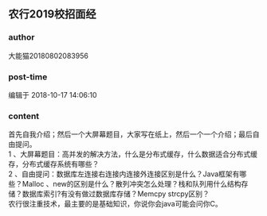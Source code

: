 ## 农行2019校招面经
### author 
大能猫20180802083956
### post-time 

编辑于  2018-10-17 14:06:10
### content 
<div class="post-topic-des nc-post-content">
 <div>
  <span>
   首先自我介绍；然后一个大屏幕题目，大家写在纸上，然后一个一个介绍；最后自由提问。
  </span>
 </div>
 <div>
  <span>
   1
  </span>
  、大屏幕题目：高并发的解决方法，什么是分布式缓存，什么数据适合分布式缓存，分布式缓存系统有哪些？
 </div>
 <div>
  <span>
   2
  </span>
  、自由提问：数据库左连接右连接内连接外连接区别是什么？Java框架有哪些？Malloc 、new的区别是什么？散列冲突怎么处理？栈和队列用什么结构存储？数据库索引?有没有做过数据库存储？Memcpy strcpy区别？
 </div>
 <div>
  农行很注重技术，最主要的是基础知识，你说你会java可能会问你C。
 </div>
 <p>
  <br/>
 </p>
</div>
